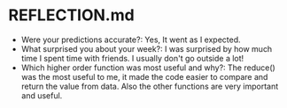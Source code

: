 # REFLECTION.md

- Were your predictions accurate?: Yes, It went as I expected.
- What surprised you about your week?: I was surprised by how much time I spent time with friends. I usually don't go outside a lot!
- Which higher order function was most useful and why?: The reduce() was the most useful to me, it made the code easier to compare and return the value from data. Also the other functions are very important and useful.